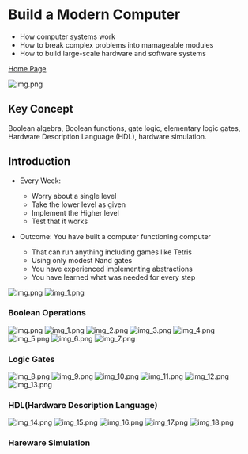 # Build a Modern Computer 

* How computer systems work
* How to break complex problems into mamageable modules
* How to build large-scale hardware and software systems


[Home Page](https://www.nand2tetris.org/)

![img.png](../../img.png)

## Key Concept 
Boolean algebra, Boolean functions, gate logic, elementary logic gates, Hardware Description Language (HDL), hardware simulation.


## Introduction 
* Every Week:
    * Worry about a single level 
    * Take the lower level as given 
    * Implement the Higher level 
    * Test that it works
    
* Outcome: You have built a computer functioning computer
    *   That can run anything including games like Tetris
    *   Using only modest Nand gates
    *   You have experienced implementing abstractions
    *   You have learned what was needed for every step
    

![img.png](../../images/img.png)
![img_1.png](../../images/img_1.png)


### Boolean Operations

![img.png](img.png)
![img_1.png](img_1.png)
![img_2.png](img_2.png)
![img_3.png](img_3.png)
![img_4.png](img_4.png)
![img_5.png](img_5.png)
![img_6.png](img_6.png)
![img_7.png](img_7.png) 

### Logic Gates
![img_8.png](img_8.png)
![img_9.png](img_9.png)
![img_10.png](img_10.png)
![img_11.png](img_11.png)
![img_12.png](img_12.png)
![img_13.png](img_13.png)

### HDL(Hardware Description Language)
![img_14.png](img_14.png)
![img_15.png](img_15.png)
![img_16.png](img_16.png)
![img_17.png](img_17.png)
![img_18.png](img_18.png)


### Hareware Simulation 